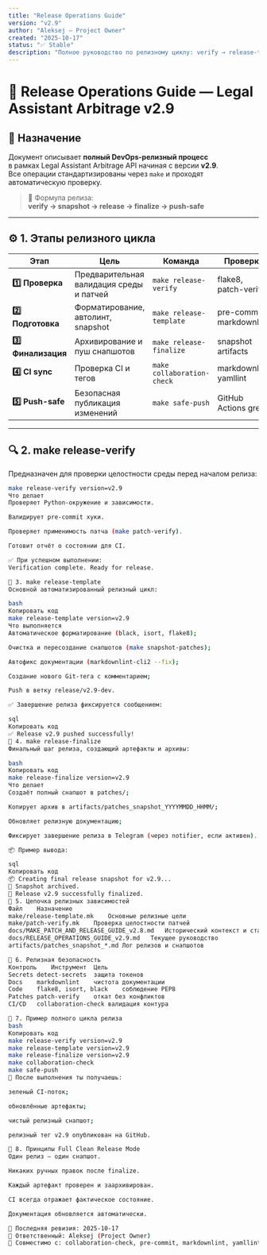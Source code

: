 ```yaml
---
title: "Release Operations Guide"
version: "v2.9"
author: "Aleksej — Project Owner"
created: "2025-10-17"
status: "✅ Stable"
description: "Полное руководство по релизному циклу: verify → release-template → finalize (v2.9+)"
---
```


# 🚀 Release Operations Guide — Legal Assistant Arbitrage v2.9

## 📘 Назначение

Документ описывает **полный DevOps-релизный процесс**  
в рамках Legal Assistant Arbitrage API начиная с версии **v2.9**.  
Все операции стандартизированы через `make` и проходят автоматическую проверку.

> 🧩 Формула релиза:  
> **verify → snapshot → release → finalize → push-safe**

---

## ⚙️ 1. Этапы релизного цикла

| Этап               | Цель                                     | Команда                    | Проверка                  |
| ------------------ | ---------------------------------------- | -------------------------- | ------------------------- |
| **1️⃣ Проверка**    | Предварительная валидация среды и патчей | `make release-verify`      | flake8, patch-verify      |
| **2️⃣ Подготовка**  | Форматирование, автолинт, snapshot       | `make release-template`    | pre-commit + markdownlint |
| **3️⃣ Финализация** | Архивирование и пуш снапшотов            | `make release-finalize`    | snapshot artifacts        |
| **4️⃣ CI sync**     | Проверка CI и тегов                      | `make collaboration-check` | markdownlint, yamllint    |
| **5️⃣ Push-safe**   | Безопасная публикация изменений          | `make safe-push`           | GitHub Actions green      |

---

## 🔍 2. make release-verify

Предназначен для проверки целостности среды перед началом релиза:

```bash
make release-verify version=v2.9
Что делает
Проверяет Python-окружение и зависимости.

Валидирует pre-commit хуки.

Проверяет применимость патча (make patch-verify).

Готовит отчёт о состоянии для CI.

✅ При успешном выполнении:
Verification complete. Ready for release.

🧩 3. make release-template
Основной автоматизированный релизный цикл:

bash
Копировать код
make release-template version=v2.9
Что выполняется
Автоматическое форматирование (black, isort, flake8);

Очистка и пересоздание снапшотов (make snapshot-patches);

Автофикс документации (markdownlint-cli2 --fix);

Создание нового Git-тега с комментарием;

Push в ветку release/v2.9-dev.

✅ Завершение релиза фиксируется сообщением:

sql
Копировать код
✅ Release v2.9 pushed successfully!
🏁 4. make release-finalize
Финальный шаг релиза, создающий артефакты и архивы:

bash
Копировать код
make release-finalize version=v2.9
Что делает
Создаёт полный снапшот в patches/;

Копирует архив в artifacts/patches_snapshot_YYYYMMDD_HHMM/;

Обновляет релизную документацию;

Фиксирует завершение релиза в Telegram (через notifier, если активен).

📦 Пример вывода:

sql
Копировать код
📦 Creating final release snapshot for v2.9...
📄 Snapshot archived.
🏁 Release v2.9 successfully finalized.
🧭 5. Цепочка релизных зависимостей
Файл	Назначение
make/release-template.mk	Основные релизные цели
make/patch-verify.mk	Проверка целостности патчей
docs/MAKE_PATCH_AND_RELEASE_GUIDE_v2.8.md	Исторический контекст и стандарты
docs/RELEASE_OPERATIONS_GUIDE_v2.9.md	Текущее руководство
artifacts/patches_snapshot_*.md	Лог релизов и снапшотов

🔐 6. Релизная безопасность
Контроль	Инструмент	Цель
Secrets	detect-secrets	защита токенов
Docs	markdownlint	чистота документации
Code	flake8, isort, black	соблюдение PEP8
Patches	patch-verify	откат без конфликтов
CI/CD	collaboration-check	валидация контура

📜 7. Пример полного цикла релиза
bash
Копировать код
make release-verify version=v2.9
make release-template version=v2.9
make release-finalize version=v2.9
make collaboration-check
make safe-push
💬 После выполнения ты получаешь:

зеленый CI-поток;

обновлённые артефакты;

чистый релизный снапшот;

релизный тег v2.9 опубликован на GitHub.

🧠 8. Принципы Full Clean Release Mode
Один релиз — один снапшот.

Никаких ручных правок после finalize.

Каждый артефакт проверен и заархивирован.

CI всегда отражает фактическое состояние.

Документация обновляется автоматически.

📅 Последняя ревизия: 2025-10-17
👤 Ответственный: Aleksej (Project Owner)
🧩 Совместимо с: collaboration-check, pre-commit, markdownlint, yamllint

```
